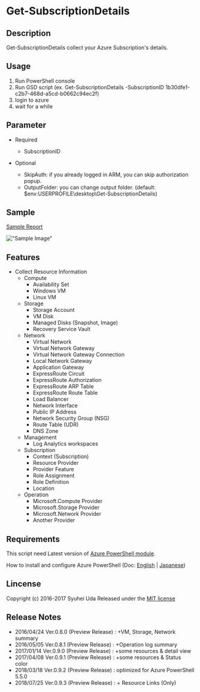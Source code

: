 # Get-SubscriptionDetails

## Description
Get-SubscriptionDetails collect your Azure Subscription's details.

## Usage
1. Run PowerShell console
2. Run GSD script (ex. Get-SubscriptionDetails -SubscriptionID 1b30dfe1-c2b7-468d-a5cd-b0662c94ec2f)
3. login to azure
4. wait for a while

## Parameter
* Required
    * SubscriptionID
    
* Optional
    * SkipAuth: if you already logged in ARM, you can skip authorization popup.
    * OutputFolder: you can change output folder. (default: $env:USERPROFILE\desktop\Get-SubscriptionDetails\)

## Sample
[Sample Report](http://www.syuheiuda.com/wp-content/uploads/2017/04/Sample_0_9_1-676ba02b-eb02-4b62-885d-1116518ebd1f-20170408_192331.htm)

!["Sample Image"](http://www.syuheiuda.com/wp-content/uploads/2017/04/Get-SubscriptionDetails_0_9_1.png)

## Features
        
* Collect Resource Information
    * Compute
        * Availability Set
        * Windows VM
        * Linux VM
    * Storage
        * Storage Account
        * VM Disk
        * Managed Disks (Snapshot, Image)
        * Recovery Service Vault
    * Network
        * Virtual Network
        * Virtual Network Gateway
        * Virtual Network Gateway Connection
        * Local Network Gateway
        * Application Gateway
        * ExpressRoute Circuit
        * ExpressRoute Authorization
        * ExpressRoute ARP Table
        * ExpressRoute Route Table
        * Load Balancer
        * Network Interface
        * Public IP Address
        * Network Security Group (NSG)
        * Route Table (UDR)
        * DNS Zone
    * Management
        * Log Analytics workspaces
    * Subscription
        * Context (Subscription)
        * Resource Provider
        * Provider Feature
        * Role Assignment
        * Role Definition
        * Location
    * Operation
        * Microsoft.Compute Provider
        * Microsoft.Storage Provider
        * Microsoft.Network Provider
        * Another Provider

## Requirements
This script need Latest version of [Azure PowerShell module](http://aka.ms/webpi-azps). 

How to install and configure Azure PowerShell (Doc: [English](https://azure.microsoft.com/en-us/documentation/articles/powershell-install-configure/) | [Japanese](https://azure.microsoft.com/ja-jp/documentation/articles/powershell-install-configure/))

## Lincense
Copyright (c) 2016-2017 Syuhei Uda
Released under the [MIT license](http://opensource.org/licenses/mit-license.php )

## Release Notes
* 2016/04/24 Ver.0.8.0 (Preview Release) : +VM, Storage, Network summary
* 2016/05/05 Ver.0.8.1 (Preview Release) : +Operation log summary
* 2017/01/14 Ver.0.9.0 (Preview Release) : +some resources & detail view
* 2017/04/08 Ver.0.9.1 (Preview Release) : +some resources & Status color
* 2018/03/18 Ver.0.9.2 (Preview Release) : optimized for Azure PowerShell 5.5.0
* 2018/07/25 Ver.0.9.3 (Preview Release) : + Resource Links (Only)